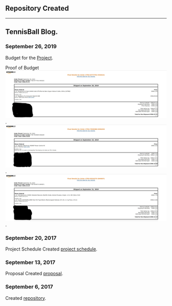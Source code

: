 Repository Created
---

---

TennisBall Blog.
-------------
### September 26, 2019
Budget for the [Project](https://github.com/Sahil-Sahil/TennisBall/blob/master/Documentation/Budget%20Due(Sahil).pdf).

Proof of Budget
![Image](https://github.com/Sahil-Sahil/TennisBall/blob/master/Images/pi.jpg).
![Image](https://github.com/Sahil-Sahil/TennisBall/blob/master/Images/powercontrol.jpg).
![Image](https://github.com/Sahil-Sahil/TennisBall/blob/master/Images/solenoid.jpg).


### September 20, 2017

Project Schedule Created [project schedule](https://github.com/Sahil-Sahil/TennisBall/blob/master/Documentation/Ghantchart.pdf).  

### September 13, 2017

Proposal Created [proposal](https://github.com/six0four/StudentSenseHat/blob/master/documentation/ProposalContentStudentNameRev02.pdf).

### September 6, 2017

Created [repository](https://github.com/Sahil-Sahil/TennisBall). 
